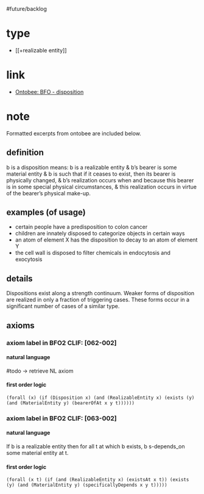 #future/backlog

# type
- [[+realizable entity]]

# link
- [Ontobee: BFO - disposition](https://ontobee.org/ontology/BFO?iri=http://purl.obolibrary.org/obo/BFO_0000016)

# note
Formatted excerpts from ontobee are included below.

## definition
b is a disposition means: b is a realizable entity & b’s bearer is some material entity & b is such that if it ceases to exist, then its bearer is physically changed, & b’s realization occurs when and because this bearer is in some special physical circumstances, & this realization occurs in virtue of the bearer’s physical make-up.

## examples (of usage)
- certain people have a predisposition to colon cancer
- children are innately disposed to categorize objects in certain ways
- an atom of element X has the disposition to decay to an atom of element Y
- the cell wall is disposed to filter chemicals in endocytosis and exocytosis


## details
Dispositions exist along a strength continuum. Weaker forms of disposition are realized in only a fraction of triggering cases. These forms occur in a significant number of cases of a similar type.


## axioms
### axiom label in BFO2 CLIF: [062-002] 
#### natural language
#todo -> retrieve NL axiom

#### first order logic
```
(forall (x) (if (Disposition x) (and (RealizableEntity x) (exists (y) (and (MaterialEntity y) (bearerOfAt x y t))))))
```
### axiom label in BFO2 CLIF: [063-002]
#### natural language
If b is a realizable entity then for all t at which b exists, b s-depends_on some material entity at t.

#### first order logic
```
(forall (x t) (if (and (RealizableEntity x) (existsAt x t)) (exists (y) (and (MaterialEntity y) (specificallyDepends x y t)))))
```